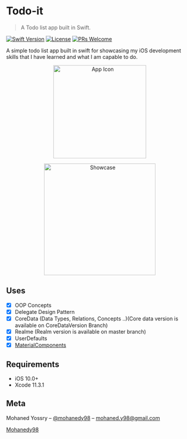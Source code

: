 # Todo-it
> A Todo list app built in Swift.

[![Swift Version][swift-image]][swift-url]
[![License][license-image]][license-url]
[![PRs Welcome](https://img.shields.io/badge/PRs-welcome-brightgreen.svg?style=flat-square)](http://makeapullrequest.com)

A simple todo list app built in swift for showcasing my iOS development skills that I have learned and what I am capable to do.
<p align="center">
<img src="https://i.imgur.com/RPV9ltj.png" alt="App Icon" width="250" height="250">
</p>
<p align="center">
<img src="https://i.imgur.com/qtPQAaa.gif" alt="Showcase" width="300">
</p>

## Uses

- [x] OOP Concepts
- [x] Delegate Design Pattern
- [x] CoreData (Data Types, Relations, Concepts ..)(Core data version is available on CoreDataVersion Branch)
- [x] Realme (Realm version is available on master branch)
- [x] UserDefaults
- [x] [MaterialComponents](https://cocoapods.org/pods/MaterialComponents)

## Requirements

- iOS 10.0+
- Xcode 11.3.1

## Meta

Mohaned Yossry – [@mohanedy98](https://twitter.com/mohanedy98) – mohaned.y98@gmail.com

[Mohanedy98](https://github.com/Mohanedy98)

[swift-image]:https://img.shields.io/badge/swift-5.0-red.svg
[swift-url]: https://swift.org/
[license-image]: https://img.shields.io/badge/License-MIT-blue.svg
[license-url]: LICENSE
[travis-image]: https://img.shields.io/travis/dbader/node-datadog-metrics/master.svg?style=flat-square
[travis-url]: https://travis-ci.org/dbader/node-datadog-metrics
[codebeat-image]: https://codebeat.co/badges/c19b47ea-2f9d-45df-8458-b2d952fe9dad
[codebeat-url]: https://codebeat.co/projects/github-com-vsouza-awesomeios-com
